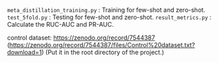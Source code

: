`meta_distillation_training.py` : Training for few-shot and zero-shot.
`test_5fold.py` : Testing for few-shot and zero-shot.
`result_metrics.py` : Calculate the RUC-AUC and PR-AUC.

control dataset: https://zenodo.org/record/7544387  (https://zenodo.org/record/7544387/files/Control%20dataset.txt?download=1) (Put it in the root directory of the project.)